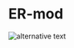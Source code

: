 # ER-mod

![alternative text](http://www.plantuml.com/plantuml/proxy?cache=no&src=https://raw.githubusercontent.com/DingusDungus/ER-mod/main/er-mod.pu)